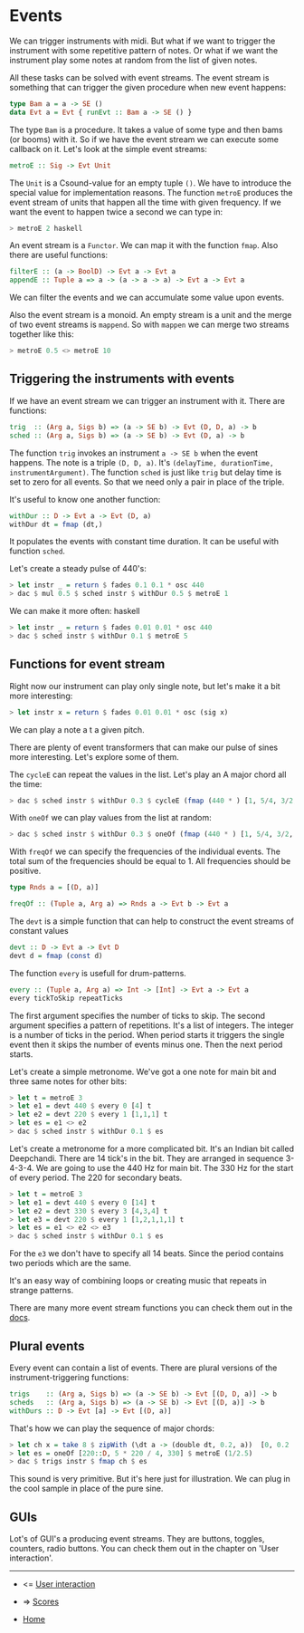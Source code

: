 Events
================================

We can trigger instruments with midi. But what
if we want to trigger the instrument with some repetitive
pattern of notes. Or what if we want the instrument
play some notes at random from the list of given notes.

All these tasks can be solved with event streams.
The event stream is something that can trigger the 
given procedure when new event happens:

~~~haskell
type Bam a = a -> SE ()
data Evt a = Evt { runEvt :: Bam a -> SE () }
~~~

The type `Bam` is a procedure. It takes a value of some type and 
then bams (or booms) with it. So if we have the event stream
we can execute some callback on it. Let's look at the simple event
streams:

~~~haskell
metroE :: Sig -> Evt Unit
~~~

The `Unit` is a Csound-value for an empty tuple `()`. 
We have to introduce the special value for implementation reasons.
The function `metroE`  produces the event stream of units
that happen all the time with given frequency. If we want the 
event to happen twice a second we can type in:

~~~haskell
> metroE 2 haskell
~~~


An event stream is a `Functor`. We can map it with the function `fmap`.
Also there are useful functions:

~~~haskell
filterE :: (a -> BoolD) -> Evt a -> Evt a
appendE :: Tuple a => a -> (a -> a -> a) -> Evt a -> Evt a
~~~

We can filter the events and we can accumulate some value upon events.

Also the event stream is a monoid. An empty stream is a unit and
the merge of two event streams is `mappend`. So with `mappen` we
can merge two streams together like this:

~~~haskell
> metroE 0.5 <> metroE 10
~~~


Triggering the instruments with events
-------------------------------------------------------------

If we have an event stream we can trigger an instrument with it.
There are functions:

~~~haskell
trig  :: (Arg a, Sigs b) => (a -> SE b) -> Evt (D, D, a) -> b
sched :: (Arg a, Sigs b) => (a -> SE b) -> Evt (D, a) -> b
~~~
The function `trig` invokes an instrument `a -> SE b` when 
the event happens. The note is a triple `(D, D, a)`. It's
`(delayTime, durationTime, instrumentArgument)`. The function 
`sched` is just like `trig` but delay time is set to zero
for all events. So that we need only a pair in place of the triple.

It's useful to know one another function:

~~~haskell
withDur :: D -> Evt a -> Evt (D, a)
withDur dt = fmap (dt,)
~~~

It populates the events with constant time duration.
It can be useful with function `sched`.

Let's create a steady pulse of 440's:

~~~haskell
> let instr _ = return $ fades 0.1 0.1 * osc 440
> dac $ mul 0.5 $ sched instr $ withDur 0.5 $ metroE 1
~~~

We can make it more often:
haskell
~~~haskell
> let instr _ = return $ fades 0.01 0.01 * osc 440
> dac $ sched instr $ withDur 0.1 $ metroE 5
~~~

Functions for event stream
--------------------------------------------------------

Right now our instrument can play only single note,
but let's make it a bit more interesting:

~~~haskell
> let instr x = return $ fades 0.01 0.01 * osc (sig x)
~~~

We can play a  note a t a given pitch.

There are plenty of event transformers that can make 
our pulse of sines more interesting. Let's explore
some of them.

The `cycleE` can repeat the values in the list.
Let's play an A major chord all the time:

~~~haskell
> dac $ sched instr $ withDur 0.3 $ cycleE (fmap (440 * ) [1, 5/4, 3/2, 2]) $ metroE 2
~~~

With `oneOf` we can play values from the list at random:

~~~haskell
> dac $ sched instr $ withDur 0.3 $ oneOf (fmap (440 * ) [1, 5/4, 3/2, 2]) $ metroE 2
~~~

With `freqOf` we can specify the frequencies of the individual events.
The total sum of the frequencies should be equal to 1. All frequencies
should be positive.

~~~haskell
type Rnds a = [(D, a)]

freqOf :: (Tuple a, Arg a) => Rnds a -> Evt b -> Evt a
~~~

The `devt` is a simple function that can help to construct
the event streams of constant values
 
~~~haskell 
devt :: D -> Evt a -> Evt D
devt d = fmap (const d)
~~~

The function `every` is usefull for drum-patterns.

~~~haskell
every :: (Tuple a, Arg a) => Int -> [Int] -> Evt a -> Evt a
every tickToSkip repeatTicks
~~~

The first argument specifies the number of ticks to skip.
The second argument specifies a pattern of repetitions.
It's a list of integers. The integer is a number of ticks
in the period. When period starts it triggers the single event
then it skips the number of events minus one. Then the next period starts.

Let's create a simple metronome. We've got a one note for main bit
and three same notes for other bits:

~~~haskell
> let t = metroE 3
> let e1 = devt 440 $ every 0 [4] t
> let e2 = devt 220 $ every 1 [1,1,1] t
> let es = e1 <> e2
> dac $ sched instr $ withDur 0.1 $ es
~~~

Let's create a metronome for a more complicated bit.
It's an Indian bit called Deepchandi. There are 14 tick's
in the bit. They are arranged in sequence 3-4-3-4. 
We are going to use the 440 Hz for main bit. The 330 Hz for
the start of every period. The 220 for secondary beats.

~~~haskell
> let t = metroE 3
> let e1 = devt 440 $ every 0 [14] t
> let e2 = devt 330 $ every 3 [4,3,4] t
> let e3 = devt 220 $ every 1 [1,2,1,1,1] t
> let es = e1 <> e2 <> e3
> dac $ sched instr $ withDur 0.1 $ es
~~~

For the `e3` we don't have to specify all 14 beats. Since
the period contains two periods which are the same.

It's an easy way of combining loops or creating music
that repeats in strange patterns.


There are many more event stream functions you can 
check them out in the 
[docs](http://hackage.haskell.org/package/csound-expression-3.3.2/docs/Csound-Control-Evt.html).


Plural events
----------------------------------------

Every event can contain a list of events. There are
plural versions of the instrument-triggering functions:

~~~haskell
trigs    :: (Arg a, Sigs b) => (a -> SE b) -> Evt [(D, D, a)] -> b
scheds   :: (Arg a, Sigs b) => (a -> SE b) -> Evt [(D, a)] -> b
withDurs :: D -> Evt [a] -> Evt [(D, a)]
~~~

That's how we can play the sequence of major chords:

~~~haskell
> let ch x = take 8 $ zipWith (\dt a -> (double dt, 0.2, a))  [0, 0.2 ..]  $ fmap (x * ) (cycle [1, 5/4, 3/2, 5/4])
> let es = oneOf [220::D, 5 * 220 / 4, 330] $ metroE (1/2.5)
> dac $ trigs instr $ fmap ch $ es
~~~

This sound is very primitive. But it's here just for illustration.
We can plug in the cool sample in place of the pure sine.


GUIs
-------------------------------------------

Lot's of GUI's a producing event streams. They are buttons, toggles, counters, radio buttons.
You can check them out in the chapter on 'User interaction'.


----------------------------------------------------

* <= [User interaction](https://github.com/anton-k/csound-expression/blob/master/tutorial/chapters/UserInteractionTutorial.md)

* => [Scores](https://github.com/anton-k/csound-expression/blob/master/tutorial/chapters/ScoresTutorial.md)

* [Home](https://github.com/anton-k/csound-expression/blob/master/tutorial/Index.md)
